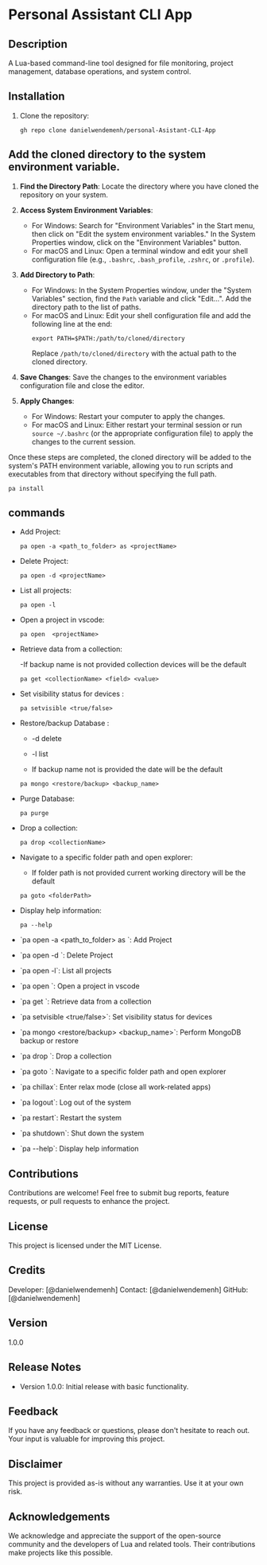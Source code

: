 # Personal Assistant CLI App

## Description

A Lua-based command-line tool designed for file monitoring, project management, database operations, and system control.

## Installation

1. Clone the repository:

   ```
   gh repo clone danielwendemenh/personal-Asistant-CLI-App

   ```

## Add the cloned directory to the system environment variable.

1. **Find the Directory Path**: Locate the directory where you have cloned the repository on your system.

2. **Access System Environment Variables**:

   - For Windows: Search for "Environment Variables" in the Start menu, then click on "Edit the system environment variables." In the System Properties window, click on the "Environment Variables" button.
   - For macOS and Linux: Open a terminal window and edit your shell configuration file (e.g., `.bashrc`, `.bash_profile`, `.zshrc`, or `.profile`).

3. **Add Directory to Path**:

   - For Windows: In the System Properties window, under the "System Variables" section, find the `Path` variable and click "Edit...". Add the directory path to the list of paths.
   - For macOS and Linux: Edit your shell configuration file and add the following line at the end:
     ```
     export PATH=$PATH:/path/to/cloned/directory
     ```
     Replace `/path/to/cloned/directory` with the actual path to the cloned directory.

4. **Save Changes**: Save the changes to the environment variables configuration file and close the editor.

5. **Apply Changes**:
   - For Windows: Restart your computer to apply the changes.
   - For macOS and Linux: Either restart your terminal session or run `source ~/.bashrc` (or the appropriate configuration file) to apply the changes to the current session.

Once these steps are completed, the cloned directory will be added to the system's PATH environment variable, allowing you to run scripts and executables from that directory without specifying the full path.

```
pa install

```

## commands

- Add Project:

  ```
  pa open -a <path_to_folder> as <projectName>

  ```

- Delete Project:

  ```
  pa open -d <projectName>

  ```

- List all projects:

  ```
  pa open -l

  ```

- Open a project in vscode:

  ```
  pa open  <projectName>

  ```

- Retrieve data from a collection:

  -If backup name is not provided collection devices will be the default

  ```
  pa get <collectionName> <field> <value>

  ```

- Set visibility status for devices :

  ```
  pa setvisible <true/false>

  ```

- Restore/backup Database :

  - -d delete
  - -l list

  - If backup name not is provided the date will be the default

  ```
  pa mongo <restore/backup> <backup_name>

  ```

- Purge Database:

  ```
  pa purge

  ```

- Drop a collection:

  ```
  pa drop <collectionName>

  ```

- Navigate to a specific folder path and open explorer:

  - If folder path is not provided current working directory will be the default

  ```
  pa goto <folderPath>

  ```

- Display help information:

  ```
  pa --help

  ```

- \`pa open -a <path_to_folder> as <projectName>\`: Add Project
- \`pa open -d <projectName>\`: Delete Project
- \`pa open -l\`: List all projects
- \`pa open <projectName>\`: Open a project in vscode
- \`pa get <collectionName> <field> <value>\`: Retrieve data from a collection
- \`pa setvisible <true/false>\`: Set visibility status for devices
- \`pa mongo <restore/backup> <backup_name>\`: Perform MongoDB backup or restore
- \`pa drop <collectionName>\`: Drop a collection
- \`pa goto <folderPath>\`: Navigate to a specific folder path and open explorer
- \`pa chillax\`: Enter relax mode (close all work-related apps)
- \`pa logout\`: Log out of the system
- \`pa restart\`: Restart the system
- \`pa shutdown\`: Shut down the system
- \`pa --help\`: Display help information

## Contributions

Contributions are welcome! Feel free to submit bug reports, feature requests, or pull requests to enhance the project.

## License

This project is licensed under the MIT License.

## Credits

Developer: [@danielwendemenh]
Contact: [@danielwendemenh]
GitHub: [@danielwendemenh]

## Version

1.0.0

## Release Notes

- Version 1.0.0: Initial release with basic functionality.

## Feedback

If you have any feedback or questions, please don't hesitate to reach out. Your input is valuable for improving this project.

## Disclaimer

This project is provided as-is without any warranties. Use it at your own risk.

## Acknowledgements

We acknowledge and appreciate the support of the open-source community and the developers of Lua and related tools. Their contributions make projects like this possible.
